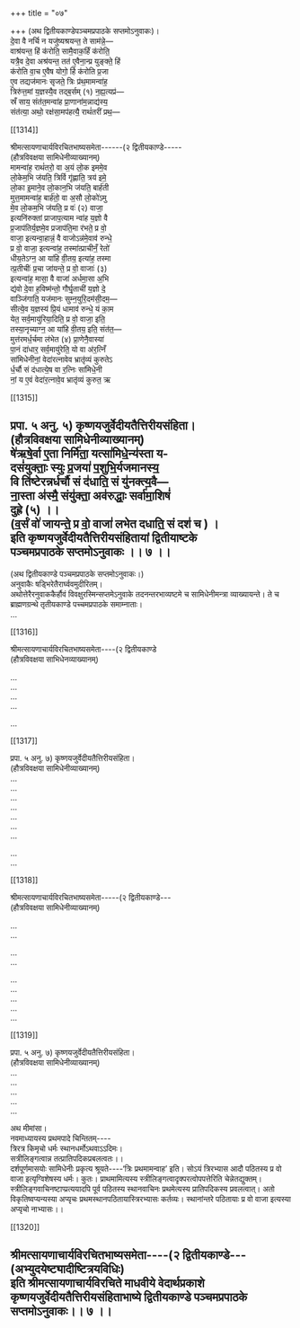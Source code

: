 +++
title = "०७"

+++
(अथ द्वितीयकाण्डेपञ्चमप्रपाठके सप्तमोऽनुवाकः)।  
दे॒वा वै नर्चि न यजु॑ष्यश्रयन्त॒ ते साम॑न्ने॒—  
वाश्र॑यन्त॒ हिं क॑रोति॒ सामै॒वाक॒र्हिं क॑रोति॒  
यत्रै॒व दे॒वा अश्र॑यन्त॒ तत॑ ए॒वैना॒न्प्र युङ्क्ते॒ हिं  
क॑रोति वा॒च ए॒वैष योगो॒ र्हि क॑रोति प्र॒जा  
ए॒व तद्यज॑मानः सृजते॒ त्रिः प्र॑थ॒मामन्वा॑ह॒  
त्रिरु॑त्त॒मां य॒ज्ञस्यै॒व तद्ब॒र्सम् (१) न॒ह्य॒त्यप्र॑—  
स्रँ साय॒ संत॑त॒मन्वा॑ह प्रा॒णाना॑म॒न्नाद्य॑स्य॒  
संत॑त्या॒ अथो॒ रक्ष॑सा॒मप॑हत्यै॒ राथं॑तरीं प्रथ॒—

[[1314]]

श्रीमत्सायणाचार्यविरचितभाष्यसमेता------(२ द्वितीयकाण्डे-----  
(हौत्रविवक्षया सामिधेनीव्याख्यानम्)  
मामन्वा॑ह॒ राथं॑तरो॒ वा अ॒यं लो॒क इममे॒व  
लो॒केम॒भि ज॑यति॒ त्रिर्वि गृ॑ह्णाति॒ त्रय॑ इमे॒  
लो॒का इ॒माने॒व लो॒कान॒भि ज॑यति॒ बार्ह॑ती  
मुत्त॒मामन्वा॑ह॒ बार्ह॑तो॒ वा अ॒सौ लो॒को॑ऽमु  
मे॒व लो॒कम॒भि ज॑यति॒ प्र वः॑ (२) वाजा॒  
इत्यनि॑रुक्तां प्राजाप॒त्याम न्वा॑ह य॒ज्ञो वै  
प्र॒जाप॑तिर्य॒ज्ञमे॒व प्रजाप॑ति॒मा र॑भते॒ प्र वो॒  
वाजा॒ इत्यन्वा॒हान्नं॒ वै वाजोऽन्न॑मे॒वाव॑ रुन्धे॒  
प्र वो॒ वाजा॒ इत्यन्वा॑ह॒ तस्मा॑त्प्राचीनँ॒ रेतो॑  
धीय॒तेऽग्न॒ आ या॑हि वी॒तय॒ इत्या॑ह॒ तस्मा  
त्प्र॒तीचीः॑ प्र॒चा जा॑यन्ते॒ प्र वो॒ वाजाः॑ (३)  
इत्यन्वा॑ह॒ मासा॒ वै वाजा॑ अर्धमा॒सा अ॒भि  
द्य॑वो दे॒वा ह॒विष्म॑न्तो॒ गौर्घृ॒ताची॑ य॒ज्ञो दे॒  
वाञ्जि॑गाति॒ यज॑मानः सुम्न॒युरि॒दम॑सी॒दम॒—  
सीत्ये॒व य॒ज्ञस्य॑ प्रि॒यं धामाव॑ रुन्धे॒ यं का॒म  
येत॒ सर्व॒मायु॑रिया॒दिति॒ प्र वो॒ वाजा॒ इति॒  
तस्या॒नृच्याग्न॒ आ या॑हि वी॒तय॒ इति॒ संत॑त॒—  
मुत्त॑रमर्ध॒र्चमा ल॑भेत (४) प्रा॒णेनै॒वास्या॑  
पा॒नं दा॑धार॒ सर्व॒मायु॑रेति॒ यो वा अ॑र॒त्निँ  
सा॑मिधेनीनां॒ वेदा॑रत्नावेव भ्रातृ॑व्यं कुरुतेऽ  
र्ध॒र्चौ सं द॑धात्ये॒ष वा र॒त्निः सा॑मिधे॒नी  
नां॒ य ए॒वं वेदा॑र॒त्नावे॒व भ्रातृ॑व्यं कुरुत॒ ऋ

[[1315]]

प्रपा. ५ अनु. ५) कृष्णयजुर्वेदीयतैत्तिरीयसंहिता।  
(हौत्रविवक्षया सामिधेनीव्याख्यानम्)  
षे॑ऋषे॒र्वा ए॒ता निर्मि॑ता॒ यत्सा॑मिधे॒न्य॑स्ता य-  
दसं॑युक्ताः॒ स्युः प्र॒जया॑ प॒शुभि॒र्यजमानस्य॒  
वि ति॑ष्टेरन्नर्धर्चौ सं द॑धाति॒ सं यु॑नक्त्य॒वै—  
ना॒स्ता अ॑स्मै॒ संयु॑क्ता॒ अव॑रुद्धाः॒ सर्वा॑मा॒शिषं॑  
दुह्रे (५) ।।  
(व॒र्सं वो॑ जायन्ते॒ प्र वो॒ वाजा॑ लभेत दधाति॒ सं दश॑ च ) ।  
इति कृष्णयजुर्वेदीयतैत्तिरीयसंहितायां द्वितीयाष्टके  
पञ्चमप्रपाठके सप्तमोऽनुवाकः ।। ७ ।।  
-------------  
(अथ द्वितीयकाण्डे पञ्चमप्रपाठके सप्तमोऽनुवाकः।)  
अनुवाकैः षड्भिरेतैरार्घ्ववमुदीरितम्।  
अथोत्तेरैरनुवाककैर्हौवं विवक्षुरस्मिन्सप्तमेऽनुवाके तदनन्तरभाव्यष्टमे च सामिधेनीमन्त्रा व्याख्यायन्ते। ते च ब्राह्मणग्रन्थे तृतीयकाण्डे पच्चमप्रपाठके समाम्नाताः।  
...

[[1316]]

श्रीमत्सायणाचार्यविरचितभाष्यसमेता----(२ द्वितीयकाण्डे  
(हौत्रविवक्षया साभिधेनव्याख्यानम्)  

...  
...   
...   
...  

...  

[[1317]]

प्रपा. ५ अनु. ७) कृष्णयजुर्वेदीयतैत्तिरीयसंहिता।  
(हौत्रविवक्षया सामिधेनीव्याख्यानम्)  
...   
...  
...  
...  
...  
...  
...   

...  
...  

[[1318]]

श्रीमत्सायणाचार्यविरचितभाष्यसमेता-----(२ द्वितीयकाण्डे---  
(हौत्रविवक्षया सामिधेनीव्याख्यानम्)  

...   
...  

...  
...  

...  
...  
...    
...  
...  


[[1319]]

प्रपा. ५ अनु. ७) कृष्णयजुर्वेदीयतैत्तिरीयसंहिता।  
(हौत्रविवक्षया सामिधेनीव्याख्यानम्)  
...   
...   
...  
...  
...  

अथ मीमांसा।  
नवमाध्यायस्य प्रथमपादे चिन्तितम्----  
त्रिरत्र किमृचो धर्मः स्थानधर्मोऽथवाऽऽदिमः।  
सत्रीलिङ्गत्वान्न तत्प्रातिपदिकप्रबलत्वतः।।  
दर्शपूर्णमासयोः सामिधेनीः प्रकृत्य श्रूयते----‘त्रिः प्रथमामन्वाह’ इति। सोऽयं त्रिरभ्यास आदौ पठितस्य प्र वो वाजा इत्यृग्विशेषस्य धर्मः। कुतः। प्राथमामित्यस्य स्त्रीलिङ्गत्वादृक्परत्वोपपत्तेरिति चेन्नेतद्युक्तम्। स्त्रीलिङ्गवाचिनष्टाप्प्रत्ययादपि पूर्व पठितस्य स्थानवाचिनः प्रथमेत्यस्य प्रातिपदिकस्य प्रवलत्वात्। अतो विकृतिष्वप्यन्यस्या अप्यृचः प्रथमस्थानपठितायास्त्रिरभ्यासः कर्तव्यः। स्थानांन्तरे पठितायाः प्र वो वाजा इत्यस्या अप्यृचो नाभ्यासः।।

[[1320]]

श्रीमत्सायणाचार्यविरचितभाष्यसमेता----(२ द्वितीयकाण्डे---  
(अभ्युदयेष्ट्यादीष्टित्रयविधिः)  
इति श्रीमत्सायणाचार्यविरचिते माधवीये वेदार्थप्रकाशे कृष्णयजुर्वेदीयतैत्तिरीयसंहिताभाष्ये द्वितीयकाण्डे पञ्चमप्रपाठके  
सप्तमोऽनुवाकः।। ७ ।।  
---------  
